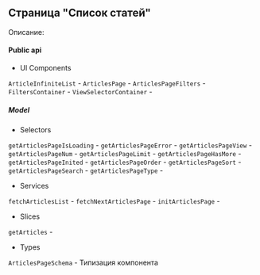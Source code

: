 ## Страница "Список статей"

Описание:


#### Public api

- UI Components

`ArticleInfiniteList` - 
`ArticlesPage` - 
`ArticlesPageFilters` - 
`FiltersContainer` - 
`ViewSelectorContainer` - 

##### Model

- Selectors

`getArticlesPageIsLoading` - 
`getArticlesPageError` - 
`getArticlesPageView` - 
`getArticlesPageNum` - 
`getArticlesPageLimit` - 
`getArticlesPageHasMore` - 
`getArticlesPageInited` - 
`getArticlesPageOrder` - 
`getArticlesPageSort` - 
`getArticlesPageSearch` - 
`getArticlesPageType` - 

- Services

`fetchArticlesList` - 
`fetchNextArticlesPage` - 
`initArticlesPage` - 

- Slices

`getArticles` - 

- Types

`ArticlesPageSchema` - Типизация компонента
